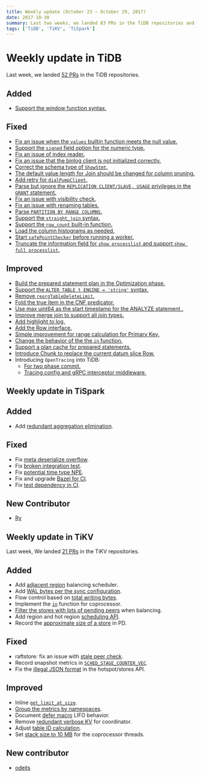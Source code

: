 ```yaml
---
title: Weekly update (October 23 ~ October 29, 2017)
date: 2017-10-30
summary: Last two weeks, we landed 83 PRs in the TiDB repositories and 46 PRs in the TiKV repositories.
tags: ['TiDB', 'TiKV', 'TiSpark']
---
```


# Weekly update in TiDB

Last week, we landed [52 PRs](https://github.com/pingcap/tidb/pulls?utf8=%E2%9C%93&q=is:pr%20is:merged%20merged:2017-10-23..2017-10-29) in the TiDB repositories.

## Added

* [Support the window function syntax.](https://github.com/pingcap/tidb/pull/4928)

## Fixed

* [Fix an issue when the `values` builtin function meets the null value.](https://github.com/pingcap/tidb/pull/4923)
* [Support the `signed` field option for the numeric type.](https://github.com/pingcap/tidb/pull/4911)
* [Fix an issue of index reader.](https://github.com/pingcap/tidb/pull/4910)
* [Fix an issue that the binlog client is not initialized correctly.](https://github.com/pingcap/tidb/pull/4887)
* [Correct the schema type of `ShowStmt`.](https://github.com/pingcap/tidb/pull/4886)
* [The default value length for Join should be changed for column pruning.](https://github.com/pingcap/tidb/pull/4882)
* [Add retry for `dialPumpClient`.](https://github.com/pingcap/tidb/pull/4879)
* [Parse but ignore the `REPLICATION CLIENT/SLAVE, USAGE` privileges in the `GRANT` statement.](https://github.com/pingcap/tidb/pull/4870)
* [Fix an issue with visibility check.](https://github.com/pingcap/tidb/pull/4867)
* [Fix an issue with renaming tables.](https://github.com/pingcap/tidb/pull/4862)
* [Parse `PARTITION BY RANGE COLUMNS`.](https://github.com/pingcap/tidb/pull/4852)
* [Support the `straight_join` syntax.](https://github.com/pingcap/tidb/pull/4872)
* [Support the `row_count` built-in function.](https://github.com/pingcap/tidb/pull/4853)
* [Load the column histograms as needed.](https://github.com/pingcap/tidb/pull/4847)
* [Start `safePointChecker` before running a worker.](https://github.com/pingcap/tidb/pull/4845)
* [Truncate the information field for `show processlist` and support `show full processlist`.](https://github.com/pingcap/tidb/pull/4739)

## Improved

* [Build the prepared statement plan in the Optimization phase.](https://github.com/pingcap/tidb/pull/4914)
* [Support the `ALTER TABLE t ENGINE = 'string'` syntax.](https://github.com/pingcap/tidb/pull/4904)
* [Remove `reorgTableDeleteLimit`.](https://github.com/pingcap/tidb/pull/4898/files)
* [Fold the true item in the CNF predicator.](https://github.com/pingcap/tidb/pull/4897)
* [Use max uint64 as the start timestamp for the ANALYZE statement .](https://github.com/pingcap/tidb/pull/4892)
* [Improve merge join to support all join types.](https://github.com/pingcap/tidb/pull/4869)
* [Add highlight to log.](https://github.com/pingcap/tidb/pull/4861)
* [Add the Row interface.](https://github.com/pingcap/tidb/pull/4859)
* [Simple improvement for range calculation for Primary Key.](https://github.com/pingcap/tidb/pull/4767)
* [Change the behavior of the the `in` function.](https://github.com/pingcap/tidb/pull/4813)
* [Support a plan cache for prepared statements.](https://github.com/pingcap/tidb/pull/3956)
* [Introduce Chunk to replace the current datum slice Row.](https://github.com/pingcap/tidb/pull/4856)
* Introducing `OpenTracing` into TiDB:
    - [For two phase commit.](https://github.com/pingcap/tidb/pull/4900)
    - [Tracing config and gRPC interceptor middleware.](https://github.com/pingcap/tidb/pull/4877)


## Weekly update in TiSpark

## Added

* Add [redundant aggregation elimination](https://github.com/pingcap/tispark/pull/45).

## Fixed

* Fix [meta deserialize overflow](https://github.com/pingcap/tispark/pull/59).
* Fix [broken integration test](https://github.com/pingcap/tispark/pull/56/files).
* Fix [potential time type NPE](https://github.com/pingcap/tikv-client-lib-java/pull/125).
* Fix and upgrade [Bazel for CI](https://github.com/pingcap/tikv-client-lib-java/pull/119).
* Fix [test dependency in CI](https://github.com/pingcap/tikv-client-lib-java/pull/118).

## New Contributor
* [Ry](https://github.com/RayeRen)

## Weekly update in TiKV

Last week, We landed [21 PRs](https://github.com/search?utf8=%E2%9C%93&q=repo%3Apingcap%2Ftikv+repo%3Apingcap%2Fpd+is%3Apr+is%3Amerged+merged%3A2017-10-23..2017-10-29&type=Issues) in the TiKV repositories.

## Added

* Add [adjacent region](https://github.com/pingcap/pd/pull/780) balancing scheduler.
* Add [WAL bytes per the sync configuration](https://github.com/pingcap/tikv/pull/2407). 
* Flow control based on [total writing bytes](https://github.com/pingcap/tikv/pull/2408).
* Implement the [`in`](https://github.com/pingcap/tikv/pull/2411) function for coprocessor.
* [Filter the stores with lots of pending peers](https://github.com/pingcap/pd/pull/811) when balancing.
* Add region and hot region [scheduling API](https://github.com/pingcap/pd/pull/812).
* Record the [approximate size of a store](https://github.com/pingcap/pd/pull/814) in PD.

## Fixed

* raftstore: fix an issue with [stale peer check](https://github.com/pingcap/tikv/pull/2409).
* Record snapshot metrics in [`SCHED_STAGE_COUNTER_VEC`](https://github.com/pingcap/tikv/pull/2412).
* Fix the [illegal JSON format](https://github.com/pingcap/pd/pull/821) in the hotspot/stores API.

## Improved

* Inline [`get_limit_at_size`](https://github.com/pingcap/tikv/pull/2401).
* [Group the metrics by namespaces](https://github.com/pingcap/pd/pull/810).
* Document [defer macro](https://github.com/pingcap/tikv/pull/2415) LIFO behavior.
* Remove [redundant verbose KV](https://github.com/pingcap/pd/pull/815) for coordinator.
* Adjust [table ID calculation](https://github.com/pingcap/pd/pull/823).
* Set [stack size to 10 MB](https://github.com/pingcap/tikv/pull/2430) for the coprocessor threads.

## New contributor

* [odeits](https://github.com/odeits)
